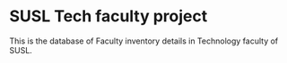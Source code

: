# SUSL Tech faculty project
This is the database of Faculty inventory details in Technology faculty of SUSL.
